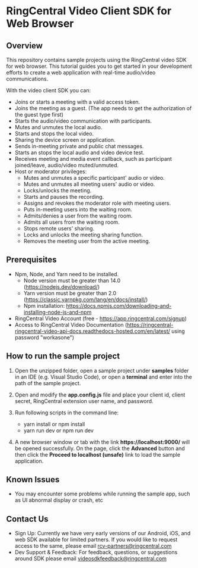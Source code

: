 # RingCentral Video Client SDK for Web Browser

## Overview

This repository contains sample projects using the RingCentral video SDK for web browser. This tutorial guides you to get started in your development efforts to create a web application with real-time audio/video communications.

With the video client SDK you can:

- Joins or starts a meeting with a valid access token.
- Joins the meeting as a guest. (The app needs to get the authorization of the guest type first)
- Starts the audio/video communication with participants.
- Mutes and unmutes the local audio.
- Starts and stops the local video.
- Sharing the device screen or application.
- Sends in-meeting private and public chat messages.
- Starts an stops the local audio and video device test.
- Receives meeting and media event callback, such as participant joined/leave, audio/video muted/unmuted.
- Host or moderator privileges:
    - Mutes and unmutes a specific participant' audio or video.
    - Mutes and unmutes all meeting users' audio or video.
    - Locks/unlocks the meeting.
    - Starts and pauses the recording.
    - Assigns and revokes the moderator role with meeting users.
    - Puts in-meeting users into the waiting room.
    - Admits/denies a user from the waiting room.
    - Admits all users from the waiting room.
    - Stops remote users' sharing.
    - Locks and unlocks the meeting sharing function.
    - Removes the meeting user from the active meeting.

## Prerequisites

- Npm, Node, and Yarn need to be installed.
    - Node version must be greater than 14.0 (https://nodejs.dev/download/)
    - Yarn version must be greater than 2.0 (https://classic.yarnpkg.com/lang/en/docs/install/)
    - Npm installation: https://docs.npmjs.com/downloading-and-installing-node-js-and-npm
- RingCentral Video Account (free - https://app.ringcentral.com/signup)
- Access to RingCentral Video Documentation (https://ringcentral-ringcentral-video-api-docs.readthedocs-hosted.com/en/latest/ using password "workasone")

## How to run the sample project

1. Open the unzipped folder, open a sample project under **samples** folder in an IDE (e.g. Visual Studio Code), or open a **terminal** and enter into the path of the sample project.

2. Open and modify the **app.config.js** file and place your client id, client secret, RingCentral extension user name, and password.

3. Run following scripts in the command line:
    - yarn install or npm install
    - yarn run dev or npm run dev

4. A new browser window or tab with the link **https://localhost:9000/** will be opened successfully. On the page, click the **Advanced** button and then click the **Proceed to localhost (unsafe)** link to load the sample application.

## Known Issues

- You may encounter some problems while running the sample app, such as UI abnormal display or crash, etc

## Contact Us

- Sign Up: Currently we have very early versions of our Android, iOS, and web SDK available for limited partners. If you would like to request access to the same, please email rcv-partners@ringcentral.com
- Dev Support & Feedback: For feedback, questions, or suggestions around SDK please email videosdkfeedback@ringcentral.com
